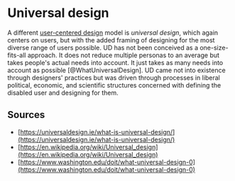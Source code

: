 # Universal design
A different [user-centered design](research/glossary/User-centered%20design.md) model is *universal design*, which again centers on users, but with the added framing of designing for the most diverse range of users possible. UD has not been conceived as a one-size-fits-all approach. It does not reduce multiple personas to an average but takes people's actual needs into account. It just takes as many needs into account as possible [@WhatUniversalDesign]. UD came not into existence through designers' practices but was driven through processes in liberal political, economic, and scientific structures concerned with defining the disabled user and designing for them.

## Sources
- [https://universaldesign.ie/what-is-universal-design/](https://universaldesign.ie/what-is-universal-design/)
- [https://en.wikipedia.org/wiki/Universal_design](https://en.wikipedia.org/wiki/Universal_design)
- [https://www.washington.edu/doit/what-universal-design-0](https://www.washington.edu/doit/what-universal-design-0)